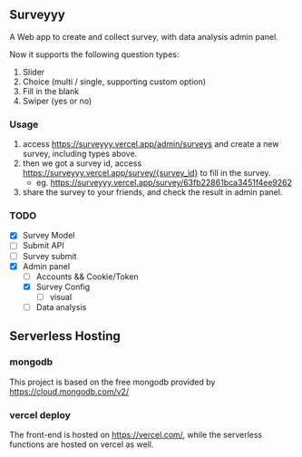 ## Surveyyy

A Web app to create and collect survey, with data analysis admin panel.

Now it supports the following question types:

1. Slider
2. Choice (multi / single, supporting custom option)
3. Fill in the blank
4. Swiper (yes or no)

### Usage

1. access https://surveyyy.vercel.app/admin/surveys and create a new survey, including types above.
2. then we got a survey id, access https://surveyyy.vercel.app/survey/{survey_id} to fill in the survey.
   - eg. https://surveyyy.vercel.app/survey/63fb22861bca3451f4ee9262
3. share the survey to your friends, and check the result in admin panel.

### TODO

- [x] Survey Model
- [ ] Submit API
- [ ] Survey submit
- [x] Admin panel
  - [ ] Accounts && Cookie/Token
  - [x] Survey Config
    - [ ] visual
  - [ ] Data analysis

## Serverless Hosting

### mongodb

This project is based on the free mongodb provided by https://cloud.mongodb.com/v2/

### vercel deploy

The front-end is hosted on https://vercel.com/, while the serverless functions are hosted on vercel as well.
